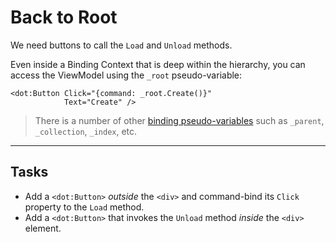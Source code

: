 ﻿---
Title: Back to Root
Moniker: back-to-root
CodeTask:
    Path: 40_back_to_root.dothtml.csx
    Default: ProfileDetail_20.dothtml
    Correct: ProfileDetail_30.dothtml
---

# Back to Root

We need buttons to call the `Load` and `Unload` methods.

Even inside a Binding Context that is deep within the hierarchy, you can access the ViewModel using the `_root` pseudo-variable:

```dothtml
<dot:Button Click="{command: _root.Create()}"
            Text="Create" />
```

> There is a number of other [binding pseudo-variables](https://www.dotvvm.com/docs/tutorials/basics-binding-context/latest) such as `_parent`, `_collection`, `_index`, etc.

---

## Tasks

- Add a `<dot:Button>` _outside_ the `<div>` and command-bind its `Click` property to the `Load` method.
- Add a `<dot:Button>` that invokes the `Unload` method _inside_ the `<div>` element.
